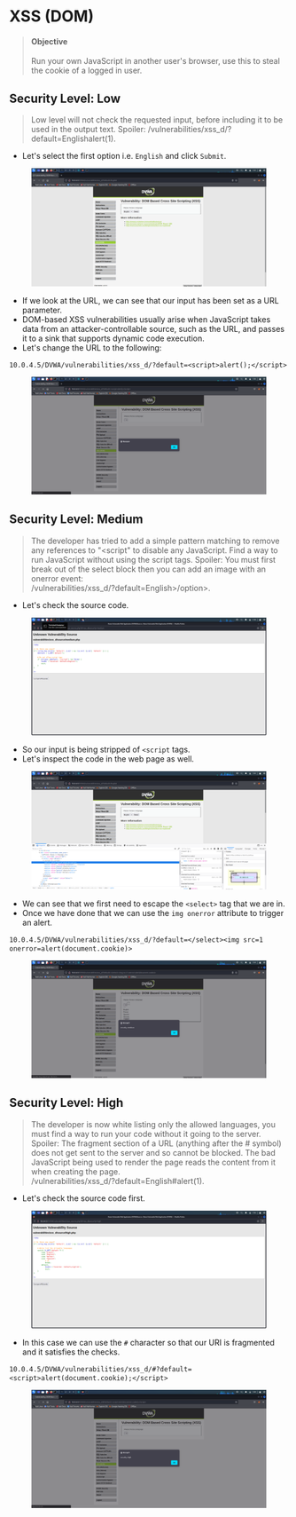 # XSS (DOM)

> #### Objective
>
> Run your own JavaScript in another user's browser, use this to steal the cookie of a logged in user.

##

## Security Level: Low

> Low level will not check the requested input, before including it to be used in the output text. Spoiler: /vulnerabilities/xss\_d/?default=Englishalert(1).

* Let's select the first option i.e. `English` and click `Submit`.

<figure><img src="../.gitbook/assets/1 (108).png" alt=""><figcaption></figcaption></figure>

* If we look at the URL, we can see that our input has been set as a URL parameter.
* DOM-based XSS vulnerabilities usually arise when JavaScript takes data from an attacker-controllable source, such as the URL, and passes it to a sink that supports dynamic code execution.
* Let's change the URL to the following:

```
10.0.4.5/DVWA/vulnerabilities/xss_d/?default=<script>alert();</script>
```

<figure><img src="../.gitbook/assets/2 (103).png" alt=""><figcaption></figcaption></figure>

##

## Security Level: Medium

> The developer has tried to add a simple pattern matching to remove any references to "\<script" to disable any JavaScript. Find a way to run JavaScript without using the script tags. Spoiler: You must first break out of the select block then you can add an image with an onerror event:\
> /vulnerabilities/xss\_d/?default=English>/option>.

* Let's check the source code.&#x20;

<figure><img src="../.gitbook/assets/3 (89).png" alt=""><figcaption></figcaption></figure>

* So our input is being stripped of `<script` tags.
* Let's inspect the code in the web page as well.&#x20;

<figure><img src="../.gitbook/assets/4 (70).png" alt=""><figcaption></figcaption></figure>

* We can see that we first need to escape the `<select>` tag that we are in.
* Once we have done that we can use the `img onerror` attribute to trigger an alert.

```
10.0.4.5/DVWA/vulnerabilities/xss_d/?default=</select><img src=1 onerror=alert(document.cookie)>
```

<figure><img src="../.gitbook/assets/5 (58).png" alt=""><figcaption></figcaption></figure>

##

## Security Level: High

> The developer is now white listing only the allowed languages, you must find a way to run your code without it going to the server. Spoiler: The fragment section of a URL (anything after the # symbol) does not get sent to the server and so cannot be blocked. The bad JavaScript being used to render the page reads the content from it when creating the page.\
> /vulnerabilities/xss\_d/?default=English#alert(1).

* Let's check the source code first.

<figure><img src="../.gitbook/assets/6 (48).png" alt=""><figcaption></figcaption></figure>

* In this case we can use the `#` character so that our URI is fragmented and it satisfies the checks.

```
10.0.4.5/DVWA/vulnerabilities/xss_d/#?default=<script>alert(document.cookie);</script>
```

<figure><img src="../.gitbook/assets/7 (37).png" alt=""><figcaption></figcaption></figure>
